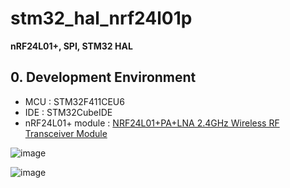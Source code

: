 # stm32_hal_nrf24l01p

__nRF24L01+, SPI, STM32 HAL__

## 0. Development Environment

- MCU : STM32F411CEU6
- IDE : STM32CubeIDE
- nRF24L01+ module : [NRF24L01+PA+LNA 2.4GHz Wireless RF Transceiver Module](https://electropeak.com/nrf24l01-pa-lna-wireless-module)

![image](https://user-images.githubusercontent.com/48342925/126250540-7b1a6722-91dc-422f-b028-bfee02d0f004.png)




![image](https://user-images.githubusercontent.com/48342925/126868830-8b13179c-a50b-4d94-b3e5-aab5d05a12bf.png)
